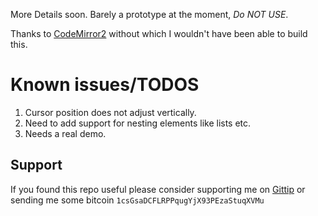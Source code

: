 More Details soon. Barely a prototype at the moment, _Do NOT USE_. 

Thanks to [CodeMirror2](http://codemirror.net) without which I wouldn't have been able to build this.    

# Known issues/TODOS

1. Cursor position does not adjust vertically.
2. Need to add support for nesting elements like lists etc.       
3. Needs a real demo.

## Support

If you found this repo useful please consider supporting me on [Gittip](https://www.gittip.com/k2052) or sending me some
bitcoin `1csGsaDCFLRPPqugYjX93PEzaStuqXVMu`
